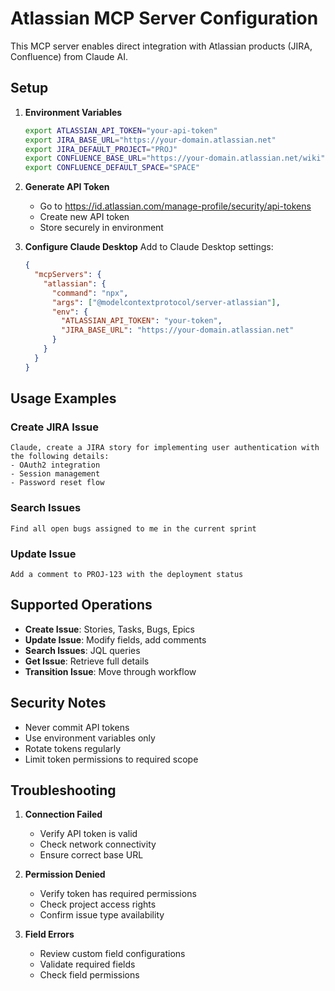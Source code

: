 # Atlassian MCP Server Configuration

This MCP server enables direct integration with Atlassian products (JIRA, Confluence) from Claude AI.

## Setup

1. **Environment Variables**
   ```bash
   export ATLASSIAN_API_TOKEN="your-api-token"
   export JIRA_BASE_URL="https://your-domain.atlassian.net"
   export JIRA_DEFAULT_PROJECT="PROJ"
   export CONFLUENCE_BASE_URL="https://your-domain.atlassian.net/wiki"
   export CONFLUENCE_DEFAULT_SPACE="SPACE"
   ```

2. **Generate API Token**
   - Go to https://id.atlassian.com/manage-profile/security/api-tokens
   - Create new API token
   - Store securely in environment

3. **Configure Claude Desktop**
   Add to Claude Desktop settings:
   ```json
   {
     "mcpServers": {
       "atlassian": {
         "command": "npx",
         "args": ["@modelcontextprotocol/server-atlassian"],
         "env": {
           "ATLASSIAN_API_TOKEN": "your-token",
           "JIRA_BASE_URL": "https://your-domain.atlassian.net"
         }
       }
     }
   }
   ```

## Usage Examples

### Create JIRA Issue
```
Claude, create a JIRA story for implementing user authentication with the following details:
- OAuth2 integration
- Session management
- Password reset flow
```

### Search Issues
```
Find all open bugs assigned to me in the current sprint
```

### Update Issue
```
Add a comment to PROJ-123 with the deployment status
```

## Supported Operations

- **Create Issue**: Stories, Tasks, Bugs, Epics
- **Update Issue**: Modify fields, add comments
- **Search Issues**: JQL queries
- **Get Issue**: Retrieve full details
- **Transition Issue**: Move through workflow

## Security Notes

- Never commit API tokens
- Use environment variables only
- Rotate tokens regularly
- Limit token permissions to required scope

## Troubleshooting

1. **Connection Failed**
   - Verify API token is valid
   - Check network connectivity
   - Ensure correct base URL

2. **Permission Denied**
   - Verify token has required permissions
   - Check project access rights
   - Confirm issue type availability

3. **Field Errors**
   - Review custom field configurations
   - Validate required fields
   - Check field permissions